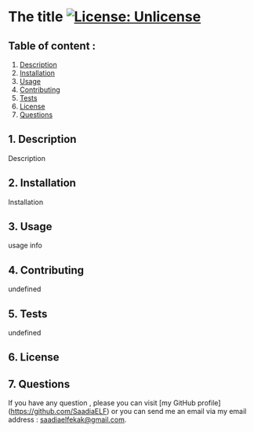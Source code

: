 # The title [![License: Unlicense](https://img.shields.io/badge/license-Unlicense-blue.svg)](http://unlicense.org/)

  
  ## Table of content :

  1. [Description](#1.-description)
  2. [Installation](#2.-installation)
  3. [Usage](#3.-usage)
  4. [Contributing](#4.-contributing)
  5. [Tests](#5.-tests)
  6. [License](#6.-license)
  7. [Questions](#7.-questions)


  ## 1. Description

  Description


  ## 2. Installation

  Installation


  ## 3. Usage

  usage info


  ## 4. Contributing

  undefined

  
  ## 5. Tests

  undefined


  ## 6. License

  


  ## 7. Questions

  If you have any question , please you can visit [my GitHub profile] (https://github.com/SaadiaELF) or you can send me an email via my email address : saadiaelfekak@gmail.com.
